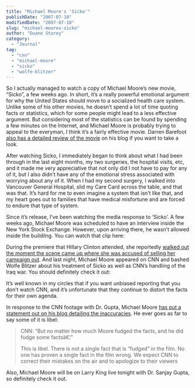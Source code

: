 ```yaml
---
title: "Michael Moore's 'Sicko'"
publishDate: "2007-07-10"
modifiedDate: "2007-07-10"
slug: "michael-moores-sicko"
author: "Duane Storey"
category:
  - "Journal"
tag:
  - "cnn"
  - "michael-moore"
  - "sicko"
  - "wolfe-blitzer"
---
```


So I actually managed to watch a copy of Michael Moore’s new movie, “Sicko”, a few weeks ago. In short, it’s a really powerful emotional argument for why the United States should move to a socialized health care system. Unlike some of his other movies, he doesn’t spend a lot of time quoting facts or statistics, which for some people might lead to a less effective argument. But considering most of the statistics can be found by spending a few minutes on the Internet, and Michael Moore is probably trying to appeal to the everyman, I think it’s a fairly effective movie. Darren Barefoot [also has a detailed review of the movie](http://darrenbarefoot.com/archives/2007/06/sicko-is-moore-at-his-best-and-worst.html) on his blog if you want to take a look.

After watching Sicko, I immediately began to think about what I had been through in the last eight months, my two surgeries, the hospital visits, etc, and it made me very appreciative that not only did I not have to pay for any of it, but I also didn’t have any of the emotional stress associated with worrying about any of it. When I had my second surgery, I walked into Vancouver General Hospital, slid my Care Card across the table, and that was that. It’s hard for me to even imagine a system that isn’t like that, and my heart goes out to families that have medical misfortune and are forced to endure that type of system.

Since it’s release, I’ve been watching the media response to ‘Sicko’. A few weeks ago, Michael Moore was scheduled to have an interview inside the New York Stock Exchange. However, upon arriving there, he wasn’t allowed inside the buildilng. You can watch that clip here:

  
  
During the premiere that Hillary Clinton attended, she reportedly [walked out the moment the scene came up where she was accused of selling her campaign out](http://beginnorth.com/blog/?p=82). And last night, Michael Moore appeared on CNN and bashed Wolfe Blitzer about his treatment of Sicko as well as CNN’s handling of the Iraq war. You should definitely check it out:

  
  
It’s well known in my circles that if you want unbiased reporting that you don’t watch CNN, and it’s unfortunate that they continue to distort the facts for their own agenda.

In response to the CNN footage with Dr. Gupta, Michael Moore [has put a statement out on his blog detailing the inaccuracies](http://www.michaelmoore.com/sicko/news/article_10017.php). He ever goes as far to say some of it is libel:

> CNN: “But no matter how much Moore fudged the facts, and he did fudge some factsâ€¦”
> 
> This is libel. There is not a single fact that is “fudged” in the film. No one has proven a single fact in the film wrong. We expect CNN to correct their mistakes on the air and to apologize to their viewers

Also, Michael Moore will be on Larry King live tonight with Dr. Sanjay Gupta, so definitely check it out.
